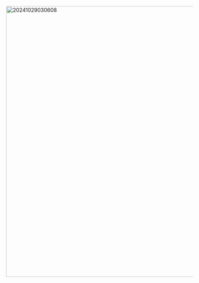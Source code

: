 
<img width="732" alt="20241029030608" src="https://github.com/user-attachments/assets/af8b57e9-99ad-45a8-b833-08c9d9e72d90">
